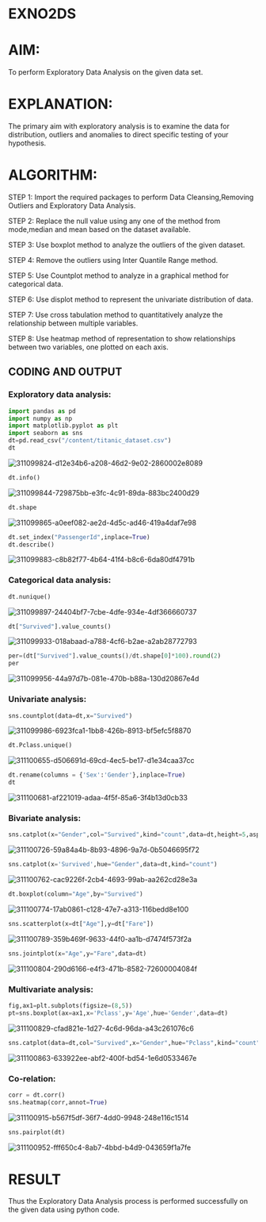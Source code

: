 # EXNO2DS
# AIM:
To perform Exploratory Data Analysis on the given data set.
      
# EXPLANATION:
  The primary aim with exploratory analysis is to examine the data for distribution, outliers and anomalies to direct specific testing of your hypothesis.
  
# ALGORITHM:
STEP 1: Import the required packages to perform Data Cleansing,Removing Outliers and Exploratory Data Analysis.

STEP 2: Replace the null value using any one of the method from mode,median and mean based on the dataset available.

STEP 3: Use boxplot method to analyze the outliers of the given dataset.

STEP 4: Remove the outliers using Inter Quantile Range method.

STEP 5: Use Countplot method to analyze in a graphical method for categorical data.

STEP 6: Use displot method to represent the univariate distribution of data.

STEP 7: Use cross tabulation method to quantitatively analyze the relationship between multiple variables.

STEP 8: Use heatmap method of representation to show relationships between two variables, one plotted on each axis.

## CODING AND OUTPUT
### Exploratory data analysis:
```py
import pandas as pd
import numpy as np
import matplotlib.pyplot as plt
import seaborn as sns
dt=pd.read_csv("/content/titanic_dataset.csv")
dt
```
![311099824-d12e34b6-a208-46d2-9e02-2860002e8089](https://github.com/Kowsalyasathya/EXNO2DS/assets/118671457/e9d70dbc-ea08-4873-ae09-3798a3477cc5)

```py
dt.info()
```
![311099844-729875bb-e3fc-4c91-89da-883bc2400d29](https://github.com/Kowsalyasathya/EXNO2DS/assets/118671457/a60d0abe-ecd2-4f4d-a5b6-a477ae96837b)

```py
dt.shape
```
![311099865-a0eef082-ae2d-4d5c-ad46-419a4daf7e98](https://github.com/Kowsalyasathya/EXNO2DS/assets/118671457/db824ca2-9f32-4b32-8897-eea2f692f7dc)
```py
dt.set_index("PassengerId",inplace=True)
dt.describe()
```
![311099883-c8b82f77-4b64-41f4-b8c6-6da80df4791b](https://github.com/Kowsalyasathya/EXNO2DS/assets/118671457/5fc4490c-e71a-4984-af1e-08540d539462)

### Categorical data analysis:
```py
dt.nunique()
```
![311099897-24404bf7-7cbe-4dfe-934e-4df366660737](https://github.com/Kowsalyasathya/EXNO2DS/assets/118671457/f2d58808-a860-401a-987b-990f2da4da29)
```py
dt["Survived"].value_counts()
```
![311099933-018abaad-a788-4cf6-b2ae-a2ab28772793](https://github.com/Kowsalyasathya/EXNO2DS/assets/118671457/d2b11229-b562-4a0a-8e19-afe5fe4cb049)

```py
per=(dt["Survived"].value_counts()/dt.shape[0]*100).round(2)
per
```
![311099956-44a97d7b-081e-470b-b88a-130d20867e4d](https://github.com/Kowsalyasathya/EXNO2DS/assets/118671457/58634f63-04af-45f3-8ddf-f1b3539edd03)

### Univariate analysis:
```py
sns.countplot(data=dt,x="Survived")
```
![311099986-6923fca1-1bb8-426b-8913-bf5efc5f8870](https://github.com/Kowsalyasathya/EXNO2DS/assets/118671457/cb6ca763-ab0d-46f1-a73a-bf31c2e8f68c)

```py
dt.Pclass.unique()
```
![311100655-d506691d-69cd-4ec5-be17-d1e34caa37cc](https://github.com/Kowsalyasathya/EXNO2DS/assets/118671457/e09d9f9f-67ef-40cc-893a-21ae612bed91)

```py
dt.rename(columns = {'Sex':'Gender'},inplace=True)
dt
```
![311100681-af221019-adaa-4f5f-85a6-3f4b13d0cb33](https://github.com/Kowsalyasathya/EXNO2DS/assets/118671457/a4565b9c-fab8-4843-b870-38686e37157e)

### Bivariate analysis:
```py
sns.catplot(x="Gender",col="Survived",kind="count",data=dt,height=5,aspect=.7)
```
![311100726-59a84a4b-8b93-4896-9a7d-0b5046695f72](https://github.com/Kowsalyasathya/EXNO2DS/assets/118671457/4707cc33-49b4-4767-bd2d-f160418e5b9f)

```py
sns.catplot(x='Survived',hue="Gender",data=dt,kind="count")
```
![311100762-cac9226f-2cb4-4693-99ab-aa262cd28e3a](https://github.com/Kowsalyasathya/EXNO2DS/assets/118671457/f3352ce5-516a-4431-b7ae-51e90caee787)

```py
dt.boxplot(column="Age",by="Survived")
```
![311100774-17ab0861-c128-47e7-a313-116bedd8e100](https://github.com/Kowsalyasathya/EXNO2DS/assets/118671457/8212e3d7-3564-4b73-909f-010654945a16)

```py
sns.scatterplot(x=dt["Age"],y=dt["Fare"])
```
![311100789-359b469f-9633-44f0-aa1b-d7474f573f2a](https://github.com/Kowsalyasathya/EXNO2DS/assets/118671457/0e3d0459-6891-41ab-b7f1-2d1f86286aca)

```py
sns.jointplot(x="Age",y="Fare",data=dt)
```
![311100804-290d6166-e4f3-471b-8582-72600004084f](https://github.com/Kowsalyasathya/EXNO2DS/assets/118671457/6ca0ee23-5f26-45b1-8923-a4f693b025d2)

### Multivariate analysis:
```py
fig,ax1=plt.subplots(figsize=(8,5))
pt=sns.boxplot(ax=ax1,x='Pclass',y='Age',hue='Gender',data=dt)
```
![311100829-cfad821e-1d27-4c6d-96da-a43c261076c6](https://github.com/Kowsalyasathya/EXNO2DS/assets/118671457/6de78ee3-38f4-4169-a6e2-fa05b8404891)
```py
sns.catplot(data=dt,col="Survived",x="Gender",hue="Pclass",kind="count")
```
![311100863-633922ee-abf2-400f-bd54-1e6d0533467e](https://github.com/Kowsalyasathya/EXNO2DS/assets/118671457/41251fb2-4f65-4796-ac6c-0f1a442ccab1)

### Co-relation:
```py
corr = dt.corr()
sns.heatmap(corr,annot=True)
```
![311100915-b567f5df-36f7-4dd0-9948-248e116c1514](https://github.com/Kowsalyasathya/EXNO2DS/assets/118671457/2d54d3ac-54b0-4105-a47b-07182aaa0cdf)
```py
sns.pairplot(dt)
```
![311100952-fff650c4-8ab7-4bbd-b4d9-043659f1a7fe](https://github.com/Kowsalyasathya/EXNO2DS/assets/118671457/a2cd8a57-c7d7-4ee4-82c6-a4ab27f32549)
# RESULT
Thus the Exploratory Data Analysis process is performed successfully on the given data using python code.
